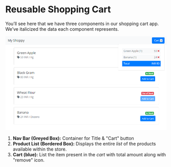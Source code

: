 # Reusable Shopping Cart

You’ll see here that we have three components in our shopping cart app. We’ve italicized the data each component represents.

![Application Architecture](https://github.com/jayand017/react/blob/master/ReusableShoppingCart/Preview.PNG)

1. **Nav Bar (Greyed Box):** Container for Title & "Cart" button
2. **Product List (Bordered Box):** Displays the entire *list* of the products available within the store. 
3. **Cart (blue):** List the item present in the *cart* with total amount along with "remove" icon.

